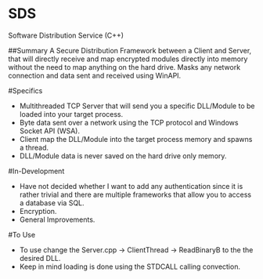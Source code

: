 # SDS
Software Distribution Service (C++)

##Summary
A Secure Distribution Framework between a Client and Server, that will directly receive and map encrypted modules directly into memory without the need to map anything on the hard drive. Masks any network connection and data sent and received using WinAPI. 

#Specifics
- Multithreaded TCP Server that will send you a specific DLL/Module to be loaded into your target process.
- Byte data sent over a network using the TCP protocol and Windows Socket API (WSA).
- Client map the DLL/Module into the target process memory and spawns a thread.
- DLL/Module data is never saved on the hard drive only memory.

#In-Development
- Have not decided whether I want to add any authentication since it is rather trivial and there are multiple frameworks that allow you to access a database via SQL.
- Encryption.
- General Improvements.
 
#To Use
- To use change the Server.cpp -> ClientThread -> ReadBinaryB to the the desired DLL.
- Keep in mind loading is done using the STDCALL calling convection.
